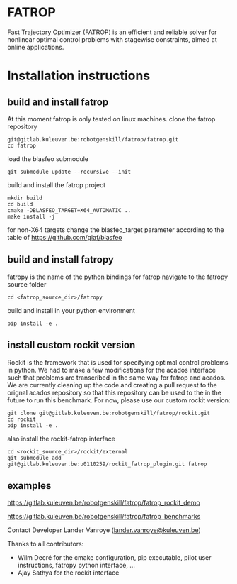 # FATROP

Fast Trajectory Optimizer (FATROP) is an efficient and reliable solver for nonlinear optimal control problems with stagewise constraints, aimed at online applications.
# Installation instructions
## build and install fatrop
At this moment fatrop is only tested on linux machines.
clone the fatrop repository 

    git@gitlab.kuleuven.be:robotgenskill/fatrop/fatrop.git
    cd fatrop

load the blasfeo submodule

    git submodule update --recursive --init
build and install the fatrop project

    mkdir build
    cd build
    cmake -DBLASFEO_TARGET=X64_AUTOMATIC ..
    make install -j

for non-X64 targets change the blasfeo_target parameter according to the table of https://github.com/giaf/blasfeo
## build and install fatropy
fatropy is the name of the python bindings for fatrop 
navigate to the fatropy source folder

    cd <fatrop_source_dir>/fatropy
build and install in your python environment

    pip install -e .

## install custom rockit version
Rockit is the framework that is used for specifying optimal control problems in python. 
We had to make a few modifications for the acados interface such that problems are transcribed in the same way for fatrop and acados.
We are currently cleaning up the code and creating a pull request to the orignal acados repository so that this repository can be used to the in the future to run this benchmark.
For now, please use our custom rockit version:

    git clone git@gitlab.kuleuven.be:robotgenskill/fatrop/rockit.git
    cd rockit
    pip install -e .

also install the rockit-fatrop interface

    cd <rockit_source_dir>/rockit/external
    git submodule add git@gitlab.kuleuven.be:u0110259/rockit_fatrop_plugin.git fatrop

## examples 

https://gitlab.kuleuven.be/robotgenskill/fatrop/fatrop_rockit_demo

https://gitlab.kuleuven.be/robotgenskill/fatrop/fatrop_benchmarks



Contact
Developer Lander Vanroye (lander.vanroye@kuleuven.be)

Thanks to all contributors:
- Wilm Decré for the cmake configuration, pip executable, pilot user instructions, fatropy python interface, ...
- Ajay Sathya for the rockit interface